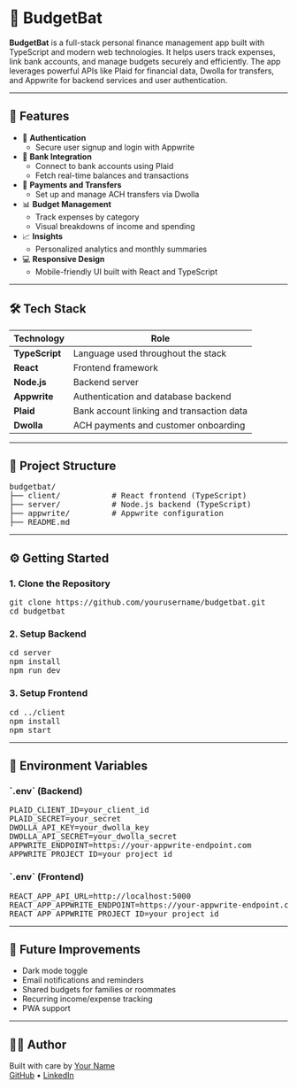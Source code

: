 # 🦇 BudgetBat

**BudgetBat** is a full-stack personal finance management app built with TypeScript and modern web technologies. It helps users track expenses, link bank accounts, and manage budgets securely and efficiently. The app leverages powerful APIs like Plaid for financial data, Dwolla for transfers, and Appwrite for backend services and user authentication.

---

## 🚀 Features

- 🔐 **Authentication**
  - Secure user signup and login with Appwrite
- 🏦 **Bank Integration**
  - Connect to bank accounts using Plaid
  - Fetch real-time balances and transactions
- 💸 **Payments and Transfers**
  - Set up and manage ACH transfers via Dwolla
- 📊 **Budget Management**
  - Track expenses by category
  - Visual breakdowns of income and spending
- 📈 **Insights**
  - Personalized analytics and monthly summaries
- 💻 **Responsive Design**
  - Mobile-friendly UI built with React and TypeScript

---

## 🛠 Tech Stack

| Technology   | Role                                  |
|--------------|----------------------------------------|
| **TypeScript** | Language used throughout the stack   |
| **React**     | Frontend framework                    |
| **Node.js**   | Backend server                        |
| **Appwrite**  | Authentication and database backend   |
| **Plaid**     | Bank account linking and transaction data |
| **Dwolla**    | ACH payments and customer onboarding  |

---

## 📂 Project Structure


<pre>budgetbat/
├── client/           # React frontend (TypeScript)
├── server/           # Node.js backend (TypeScript)
├── appwrite/         # Appwrite configuration
├── README.md
</pre>

---

## ⚙️ Getting Started

### 1. Clone the Repository


<pre>git clone https://github.com/yourusername/budgetbat.git
cd budgetbat</pre>

### 2. Setup Backend

<pre>cd server
npm install
npm run dev</pre>

### 3. Setup Frontend

<pre>cd ../client
npm install
npm start
</pre>

---

## 🔐 Environment Variables

### \`.env\` (Backend)


<pre>PLAID_CLIENT_ID=your_client_id
PLAID_SECRET=your_secret
DWOLLA_API_KEY=your_dwolla_key
DWOLLA_API_SECRET=your_dwolla_secret
APPWRITE_ENDPOINT=https://your-appwrite-endpoint.com
APPWRITE_PROJECT_ID=your_project_id</pre>

### \`.env\` (Frontend)


<pre>REACT_APP_API_URL=http://localhost:5000
REACT_APP_APPWRITE_ENDPOINT=https://your-appwrite-endpoint.com
REACT_APP_APPWRITE_PROJECT_ID=your_project_id</pre>

---

## 🧪 Future Improvements

- Dark mode toggle
- Email notifications and reminders
- Shared budgets for families or roommates
- Recurring income/expense tracking
- PWA support

---

## 🙋‍♂️ Author

Built with care by [Your Name](https://your-portfolio-link.com)  
[GitHub](https://github.com/yourusername) • [LinkedIn](https://linkedin.com/in/yourusername)
